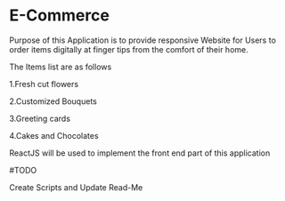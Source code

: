 # E-Commerce
Purpose of this Application is to provide responsive Website for Users to order items digitally at finger tips from the comfort of their home.

The Items list are as follows

1.Fresh cut flowers

2.Customized Bouquets

3.Greeting cards

4.Cakes and Chocolates

ReactJS will be used to implement the front end part of this application

#TODO

Create Scripts and Update Read-Me
